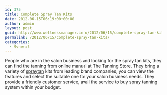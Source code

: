 ```yaml
---
id: 375
title: Complete Spray Tan Kits
date: 2012-06-15T06:19:00+00:00
author: admin
layout: post
guid: http://www.wellnessmanager.info/2012/06/15/complete-spray-tan-kits/
permalink: /2012/06/15/complete-spray-tan-kits/
categories:
  - General
---
```

People who are in the salon business and looking for the spray tan kits, they can find the tanning from online manual at The Tanning Store. They bring a variety of [spraytan](http://www.thetanningstore.com/departments/hvlp-spray-tan-kits.aspx) kits from leading brand companies, you can view the features and select the suitable one for your salon business needs. They provide a friendly customer service, avail the service to buy spray tanning system within your budget.